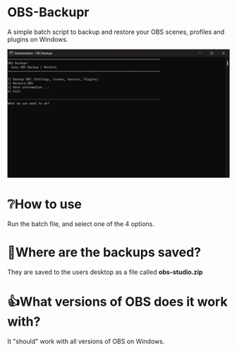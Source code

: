 # OBS-Backupr
A simple batch script to backup and restore your OBS scenes, profiles and plugins on Windows.

![alt text](https://github.com/MiTechMess/OBS-Backupr/blob/main/screenshot.png)

# ❔How to use
Run the batch file, and select one of the 4 options.

# 💾Where are the backups saved?
They are saved to the users desktop as a file called **obs-studio.zip**

# 👍What versions of OBS does it work with?
It "should" work with all versions of OBS on Windows.
